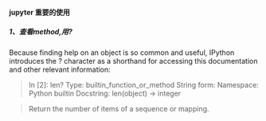 #### jupyter 重要的使用
##### 1、查看method,用?

Because finding help on an object is so common and useful, IPython introduces the ? character as a shorthand for accessing this documentation and other relevant information:

>In [2]: len?
>Type:        builtin_function_or_method
>String form: <built-in function len>
>Namespace:   Python builtin
>Docstring:
>len(object) -> integer

> Return the number of items of a sequence or mapping.
